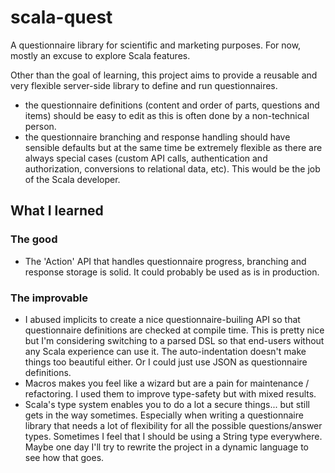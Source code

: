 # scala-quest
A questionnaire library for scientific and marketing purposes.
For now, mostly an excuse to explore Scala features.

Other than the goal of learning, this project aims to provide a reusable and very flexible server-side library to define and run questionnaires.
- the questionnaire definitions (content and order of parts, questions and items) should be easy to edit as this is often done by a non-technical person.
- the questionnaire branching and response handling should have sensible defaults but at the same time be extremely flexible as there are always special cases (custom API calls, authentication and authorization, conversions to relational data, etc). This would be the job of the Scala developer.


## What I learned
### The good
- The 'Action' API that handles questionnaire progress, branching and response storage is solid. It could probably be used as is in production.

### The improvable
- I abused implicits to create a nice questionnaire-builing API so that questionnaire definitions are checked at compile time. This is pretty nice but I'm considering switching to a parsed DSL so that end-users without any Scala experience can use it. The auto-indentation doesn't make things too beautiful either. Or I could just use JSON as questionnaire definitions.
- Macros makes you feel like a wizard but are a pain for maintenance / refactoring. I used them to improve type-safety but with mixed results.
- Scala's type system enables you to do a lot a secure things... but still gets in the way sometimes. Especially when writing a questionnaire library that needs a lot of flexibility for all the possible questions/answer types. Sometimes I feel that I should be using a String type everywhere. Maybe one day I'll try to rewrite the project in a dynamic language to see how that goes.
